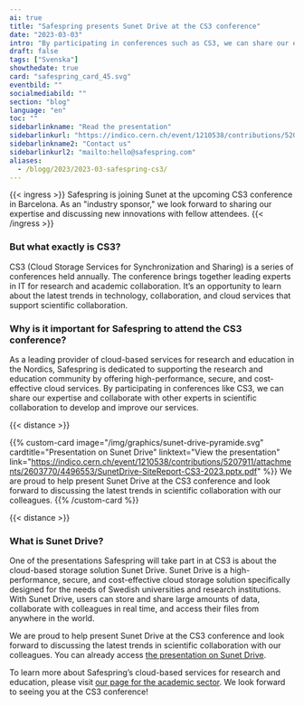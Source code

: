 ```yaml
---
ai: true
title: "Safespring presents Sunet Drive at the CS3 conference"
date: "2023-03-03"
intro: "By participating in conferences such as CS3, we can share our expertise and collaborate with other experts in scientific collaboration to develop and improve our services."
draft: false
tags: ["Svenska"]
showthedate: true
card: "safespring_card_45.svg"
eventbild: ""
socialmediabild: ""
section: "blog"
language: "en"
toc: ""
sidebarlinkname: "Read the presentation"
sidebarlinkurl: "https://indico.cern.ch/event/1210538/contributions/5207911/"
sidebarlinkname2: "Contact us"
sidebarlinkurl2: "mailto:hello@safespring.com"
aliases:
  - /blogg/2023/2023-03-safespring-cs3/
---
```

{{< ingress >}}
Safespring is joining Sunet at the upcoming CS3 conference in Barcelona. As an "industry sponsor," we look forward to sharing our expertise and discussing new innovations with fellow attendees.
{{< /ingress >}}

### But what exactly is CS3?

CS3 (Cloud Storage Services for Synchronization and Sharing) is a series of conferences held annually. The conference brings together leading experts in IT for research and academic collaboration. It’s an opportunity to learn about the latest trends in technology, collaboration, and cloud services that support scientific collaboration.

### Why is it important for Safespring to attend the CS3 conference?

As a leading provider of cloud-based services for research and education in the Nordics, Safespring is dedicated to supporting the research and education community by offering high-performance, secure, and cost-effective cloud services. By participating in conferences like CS3, we can share our expertise and collaborate with other experts in scientific collaboration to develop and improve our services.

{{< distance >}}

{{% custom-card image="/img/graphics/sunet-drive-pyramide.svg" cardtitle="Presentation on Sunet Drive"  linktext="View the presentation" link="https://indico.cern.ch/event/1210538/contributions/5207911/attachments/2603770/4496553/SunetDrive-SiteReport-CS3-2023.pptx.pdf" %}}
We are proud to help present Sunet Drive at the CS3 conference and look forward to discussing the latest trends in scientific collaboration with our colleagues.
{{% /custom-card %}}

{{< distance >}}

### What is Sunet Drive?

One of the presentations Safespring will take part in at CS3 is about the cloud-based storage solution Sunet Drive. Sunet Drive is a high-performance, secure, and cost-effective cloud storage solution specifically designed for the needs of Swedish universities and research institutions. With Sunet Drive, users can store and share large amounts of data, collaborate with colleagues in real time, and access their files from anywhere in the world.

We are proud to help present Sunet Drive at the CS3 conference and look forward to discussing the latest trends in scientific collaboration with our colleagues. You can already access [the presentation on Sunet Drive](https://indico.cern.ch/event/1210538/contributions/5207911/attachments/2603770/4496553/SunetDrive-SiteReport-CS3-2023.pptx.pdf).

To learn more about Safespring’s cloud-based services for research and education, please visit [our page for the academic sector](/branscher/utbildning-forskning). We look forward to seeing you at the CS3 conference!